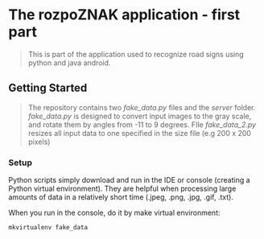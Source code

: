 # The rozpoZNAK application - first part

> This is part of the application used to recognize road signs using python and java android. 

## Getting Started

> The repository contains two _fake_data.py_ files and the _server_ folder. _fake_data.py_ is designed to convert input images to the gray scale, and rotate them by angles from -11 to 9 degrees. FIle _fake_data_2.py_ resizes all input data to one specified in the size file (e.g 200 x 200 pixels)

### Setup

Python scripts simply download and run in the IDE or console (creating a Python virtual environment). They are helpful when processing large amounts of data in a relatively short time (.jpeg, .png, .jpg, .gif, .txt).

When you run in the console, do it by make virtual environment: 
```
mkvirtualenv fake_data
```
